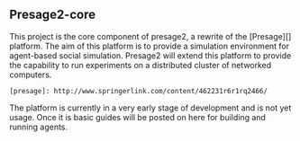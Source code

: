 
Presage2-core
-------------

This project is the core component of presage2, a rewrite of the [Presage][] platform. The aim of this platform is to provide a simulation environment for agent-based social simulation. Presage2 will extend this platform to provide the capability to run experiments on a distributed cluster of networked computers.

	[presage]: http://www.springerlink.com/content/462231r6r1rq2466/
	
The platform is currently in a very early stage of development and is not yet usage. Once it is basic guides will be posted on here for building and running agents.